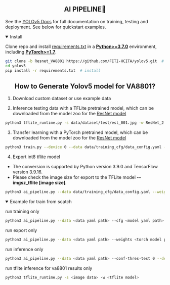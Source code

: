 ## <div align="center">AI PIPELINE🚀</div>

See the [YOLOv5 Docs](https://docs.ultralytics.com/yolov5) for full documentation on training, testing and deployment. See below for quickstart examples.

<details open>
<summary>Install</summary>

Clone repo and install [requirements.txt](https://github.com/ultralytics/yolov5/blob/master/requirements.txt) in a
[**Python>=3.7.0**](https://www.python.org/) environment, including
[**PyTorch>=1.7**](https://pytorch.org/get-started/locally/).

```bash
git clone -b Resnet_VA8801 https://github.com/FITI-HCITA/yolov5.git  # clone
cd yolov5
pip install -r requirements.txt  # install
```

</details>

## <div align="center">How to Generate Yolov5 model for VA8801?</div>
1. Download custom dataset or use example data

2.  Inference testing data with a TFLite pretrained model, which can be downloaded from the model zoo for the
[ResNet model](https://github.com/FITI-HCITA/VA8801_Model_Zoo/blob/main/ClassicalModels/resnet/ObjectDetection/ResNet_2.001.001.tflite)

```bash
python3 tflite_runtime.py -s data/dataset/test/esl_001.jpg -w ResNet_2.001.001.tflite
```
3.  Transfer learning with a PyTorch pretrained model, which can be downloaded from the model zoo for the [ResNet model](https://github.com/FITI-HCITA/VA8801_Model_Zoo/blob/main/ClassicalModels/resnet/ObjectDetection/ResNet_2.001.001.pt)

```bash
python3 train.py --device 0 --data data/training_cfg/data_config.yaml --weights ResNet_2.001.001.pt --imgsz 320 --imgch 3 --cfg models/resnet50.yaml
```

4.  Export int8 tflite model
- The conversion is supported by Python version 3.9.0 and TensorFlow version 3.9.16.
- Please check the image size for export to the TFLite model **--imgsz_tflite [image size]**.
```bash
python3 ai_pipeline.py --data data/training_cfg/data_config.yaml --weights ResNet_2.001.001.pt --batch-size 1 --imgch 3 --imgsz 320 --imgsz_tflite 320 --device 0 --include tflite --int8 --run export

```
 
<details open>
<summary>Example for train from scatch</summary>


run training only

```bash
python3 ai_pipeline.py --data <data yaml path> --cfg <model yaml path> --epochs 10 --batch-size 64 --imgch 1 --imgsz 320 --patience 0 --device 0 --run train
```

run export only

```bash
python3 ai_pipeline.py --data <data yaml path> --weights <torch model path> --batch-size 1 --imgch 1 --imgsz 192 --device 0 --include tflite --int8 --run export

```

run inference only

```bash
python3 ai_pipeline.py --data <data yaml path> --conf-thres-test 0 --device 0 --tflite_model_path <tflite_model_path> --save_dir <xml save folder path> --run inference
```

run tflite inference for va8801 results only

```bash
python3 tflite_runtime.py -s <image data> -w <tflite model> 
```
</details>
